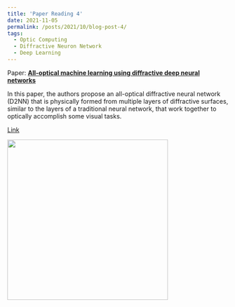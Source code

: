 ```yaml
---
title: 'Paper Reading 4'
date: 2021-11-05
permalink: /posts/2021/10/blog-post-4/
tags:
  - Optic Computing 
  - Diffractive Neuron Network
  - Deep Learning
---
```


Paper: [**All-optical machine learning using diffractive deep neural networks**](https://www.science.org/doi/10.1126/science.aat8084)

In this paper, the authors propose an all-optical diffractive neural network (D2NN) that is physically formed from multiple layers of diffractive surfaces, similar to the layers of a traditional neural network, that work together to optically  accomplish some visual tasks.

[Link](https://zhuanlan.zhihu.com/p/429909122)

<img align="center"  width="366px" src="https://pic1.zhimg.com/80/v2-c716d49aefa03b8d7f7b2bf55a693f40_1440w.jpg" />